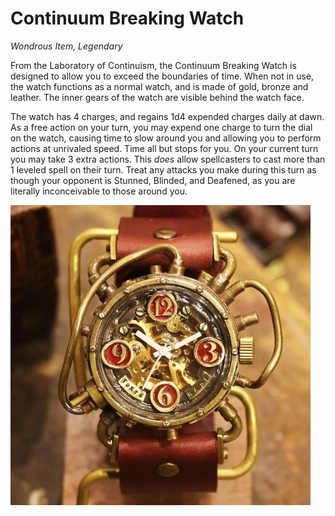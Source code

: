 # Continuum Breaking Watch

*Wondrous Item, Legendary*

From the Laboratory of Continuism, the Continuum Breaking Watch is designed to allow you to exceed the boundaries of time. When not in use, the watch functions as a normal watch, and is made of gold, bronze and leather. The inner gears of the watch are visible behind the watch face.

The watch has 4 charges, and regains 1d4 expended charges daily at dawn. As a free action on your turn, you may expend one charge to turn the dial on the watch, causing time to slow around you and allowing you to perform actions at unrivaled speed. Time all but stops for you. On your current turn you may take 3 extra actions. This *does* allow spellcasters to cast more than 1 leveled spell on their turn. Treat any attacks you make during this turn as though your opponent is Stunned, Blinded, and Deafened, as you are literally inconceivable to those around you.

![Continuum Breaking Watch](../../Images/CBW.jpg)

